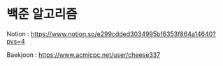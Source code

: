 # 백준 알고리즘

Notion : https://www.notion.so/e299cdded3034995bf6353f864a14640?pvs=4

Baekjoon : https://www.acmicpc.net/user/cheese337
